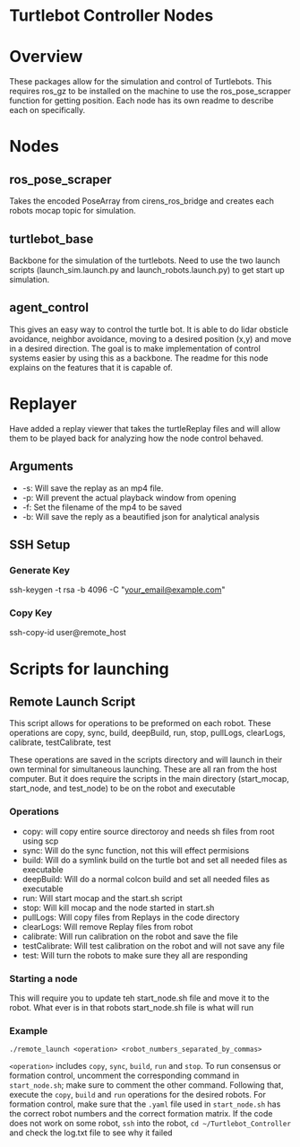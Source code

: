 # Turtlebot Controller Nodes

# Overview
These packages allow for the simulation and control of Turtlebots. This requires ros_gz to be installed on the machine to use the ros_pose_scrapper function for getting position. Each node has its own readme to describe each on specifically.

# Nodes
## ros_pose_scraper
Takes the encoded PoseArray from cirens_ros_bridge and creates each robots mocap topic for simulation.

## turtlebot_base
Backbone for the simulation of the turtlebots. Need to use the two launch scripts (launch_sim.launch.py and launch_robots.launch.py) to get start up simulation.

## agent_control
This gives an easy way to control the turtle bot. It is able to do lidar obsticle avoidance, neighbor avoidance, moving to a desired position (x,y) and move in a desired direction. The goal is to make implementation of control systems easier by using this as a backbone. The readme for this node explains on the features that it is capable of. 

# Replayer
Have added a replay viewer that takes the turtleReplay files and will allow them to be played back for analyzing how the node control behaved. 

## Arguments
- -s: Will save the replay as an mp4 file. 
- -p: Will prevent the actual playback window from opening
- -f: Set the filename of the mp4 to be saved
- -b: Will save the reply as a beautified json for analytical analysis

## SSH Setup
### Generate Key
ssh-keygen -t rsa -b 4096 -C "your_email@example.com"

### Copy Key
ssh-copy-id user@remote_host

# Scripts for launching

## Remote Launch Script
This script allows for operations to be preformed on each robot. These operations are copy, sync, build, deepBuild, run, stop, pullLogs, clearLogs, calibrate, testCalibrate, test

These operations are saved in the scripts directory and will launch in their own terminal for simultaneous launching. These are all ran from the host computer. But it does require the scripts in the main directory (start_mocap, start_node, and test_node) to be on the robot and executable
### Operations
- copy: will copy entire source directoroy and needs sh files from root using scp
- sync: Will do the sync function, not this will effect permisions
- build: Will do a symlink build on the turtle bot and set all needed files as executable
- deepBuild: Will do a normal colcon build and set all needed files as executable
- run: Will start mocap and the start.sh script
- stop: Will kill mocap and the node started in start.sh
- pullLogs: Will copy files from Replays in the code directory
- clearLogs: Will remove Replay files from robot
- calibrate: Will run calibration on the robot and save the file
- testCalibrate: Will test calibration on the robot and will not save any file
- test: Will turn the robots to make sure they all are responding

### Starting a node
This will require you to update teh start_node.sh file and move it to the robot. What ever is in that robots start_node.sh file is what will run

### Example
`./remote_launch <operation> <robot_numbers_separated_by_commas>`

`<operation>` includes `copy`, `sync`, `build`, `run` and `stop`. To run consensus or formation control, uncomment the corresponding command in `start_node.sh`; make sure to comment the other command. Following that, execute the `copy`, `build` and `run` operations for the desired robots. For formation control, make sure that the `.yaml` file used in `start_node.sh` has the correct robot numbers and the correct formation matrix. If the code does not work on some robot, `ssh` into the robot, `cd ~/Turtlebot_Controller` and check the log.txt file to see why it failed